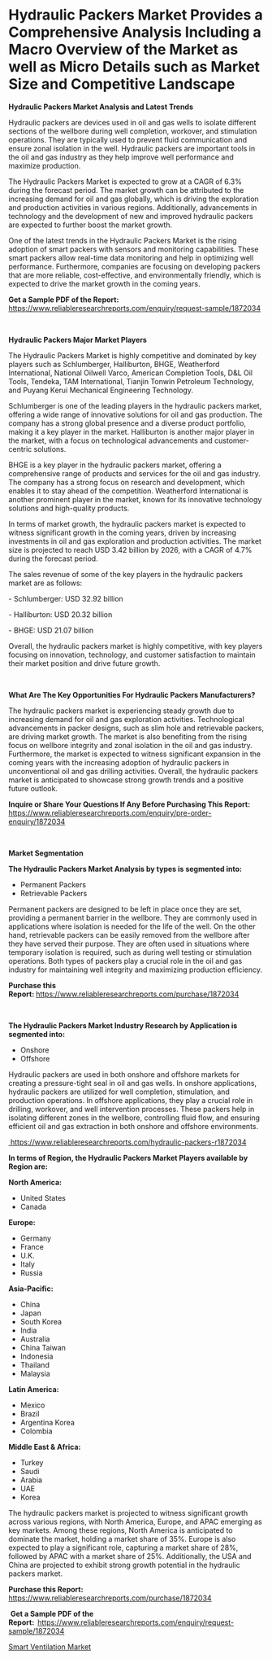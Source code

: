 <p><h1>Hydraulic Packers Market Provides a Comprehensive Analysis Including a Macro Overview of the Market as well as Micro Details such as Market Size and Competitive Landscape</h1></p><p><strong>Hydraulic Packers Market Analysis and Latest Trends</strong></p>
<p><p>Hydraulic packers are devices used in oil and gas wells to isolate different sections of the wellbore during well completion, workover, and stimulation operations. They are typically used to prevent fluid communication and ensure zonal isolation in the well. Hydraulic packers are important tools in the oil and gas industry as they help improve well performance and maximize production.</p><p>The Hydraulic Packers Market is expected to grow at a CAGR of 6.3% during the forecast period. The market growth can be attributed to the increasing demand for oil and gas globally, which is driving the exploration and production activities in various regions. Additionally, advancements in technology and the development of new and improved hydraulic packers are expected to further boost the market growth.</p><p>One of the latest trends in the Hydraulic Packers Market is the rising adoption of smart packers with sensors and monitoring capabilities. These smart packers allow real-time data monitoring and help in optimizing well performance. Furthermore, companies are focusing on developing packers that are more reliable, cost-effective, and environmentally friendly, which is expected to drive the market growth in the coming years.</p></p>
<p><strong>Get a Sample PDF of the Report:&nbsp;</strong> <a href="https://www.reliableresearchreports.com/enquiry/request-sample/1872034">https://www.reliableresearchreports.com/enquiry/request-sample/1872034</a></p>
<p>&nbsp;</p>
<p><strong>Hydraulic Packers Major Market Players</strong></p>
<p><p>The Hydraulic Packers Market is highly competitive and dominated by key players such as Schlumberger, Halliburton, BHGE, Weatherford International, National Oilwell Varco, American Completion Tools, D&L Oil Tools, Tendeka, TAM International, Tianjin Tonwin Petroleum Technology, and Puyang Kerui Mechanical Engineering Technology. </p><p>Schlumberger is one of the leading players in the hydraulic packers market, offering a wide range of innovative solutions for oil and gas production. The company has a strong global presence and a diverse product portfolio, making it a key player in the market. Halliburton is another major player in the market, with a focus on technological advancements and customer-centric solutions.</p><p>BHGE is a key player in the hydraulic packers market, offering a comprehensive range of products and services for the oil and gas industry. The company has a strong focus on research and development, which enables it to stay ahead of the competition. Weatherford International is another prominent player in the market, known for its innovative technology solutions and high-quality products.</p><p>In terms of market growth, the hydraulic packers market is expected to witness significant growth in the coming years, driven by increasing investments in oil and gas exploration and production activities. The market size is projected to reach USD 3.42 billion by 2026, with a CAGR of 4.7% during the forecast period.</p><p>The sales revenue of some of the key players in the hydraulic packers market are as follows:</p><p>- Schlumberger: USD 32.92 billion</p><p>- Halliburton: USD 20.32 billion</p><p>- BHGE: USD 21.07 billion</p><p>Overall, the hydraulic packers market is highly competitive, with key players focusing on innovation, technology, and customer satisfaction to maintain their market position and drive future growth.</p></p>
<p>&nbsp;</p>
<p><strong>What Are The Key Opportunities For Hydraulic Packers Manufacturers?</strong></p>
<p><p>The hydraulic packers market is experiencing steady growth due to increasing demand for oil and gas exploration activities. Technological advancements in packer designs, such as slim hole and retrievable packers, are driving market growth. The market is also benefiting from the rising focus on wellbore integrity and zonal isolation in the oil and gas industry. Furthermore, the market is expected to witness significant expansion in the coming years with the increasing adoption of hydraulic packers in unconventional oil and gas drilling activities. Overall, the hydraulic packers market is anticipated to showcase strong growth trends and a positive future outlook.</p></p>
<p><strong>Inquire or Share Your Questions If Any Before Purchasing This Report:</strong> <a href="https://www.reliableresearchreports.com/enquiry/pre-order-enquiry/1872034">https://www.reliableresearchreports.com/enquiry/pre-order-enquiry/1872034</a></p>
<p>&nbsp;</p>
<p><strong>Market Segmentation</strong></p>
<p><strong>The Hydraulic Packers Market Analysis by types is segmented into:</strong></p>
<p><ul><li>Permanent Packers</li><li>Retrievable Packers</li></ul></p>
<p><p>Permanent packers are designed to be left in place once they are set, providing a permanent barrier in the wellbore. They are commonly used in applications where isolation is needed for the life of the well. On the other hand, retrievable packers can be easily removed from the wellbore after they have served their purpose. They are often used in situations where temporary isolation is required, such as during well testing or stimulation operations. Both types of packers play a crucial role in the oil and gas industry for maintaining well integrity and maximizing production efficiency.</p></p>
<p><strong>Purchase this Report:&nbsp;</strong><a href="https://www.reliableresearchreports.com/purchase/1872034">https://www.reliableresearchreports.com/purchase/1872034</a></p>
<p>&nbsp;</p>
<p><strong>The Hydraulic Packers Market Industry Research by Application is segmented into:</strong></p>
<p><ul><li>Onshore</li><li>Offshore</li></ul></p>
<p><p>Hydraulic packers are used in both onshore and offshore markets for creating a pressure-tight seal in oil and gas wells. In onshore applications, hydraulic packers are utilized for well completion, stimulation, and production operations. In offshore applications, they play a crucial role in drilling, workover, and well intervention processes. These packers help in isolating different zones in the wellbore, controlling fluid flow, and ensuring efficient oil and gas extraction in both onshore and offshore environments.</p></p>
<p><a href="https://www.reliableresearchreports.com/hydraulic-packers-r1872034">&nbsp;https://www.reliableresearchreports.com/hydraulic-packers-r1872034</a></p>
<p><strong>In terms of Region, the Hydraulic Packers Market Players available by Region are:</strong></p>
<p>
    <p> <strong> North America: </strong>
        <ul>
            <li>United States</li>
            <li>Canada</li>
        </ul>
        </p> 
    <p> <strong> Europe: </strong>
        <ul>
            <li>Germany</li>
            <li>France</li>
            <li>U.K.</li>
            <li>Italy</li>
            <li>Russia</li>
        </ul>
        </p> 
    <p> <strong> Asia-Pacific: </strong>
        <ul>
            <li>China</li>
            <li>Japan</li>
            <li>South Korea</li>
            <li>India</li>
            <li>Australia</li>
            <li>China Taiwan</li>
            <li>Indonesia</li>
            <li>Thailand</li>
            <li>Malaysia</li>
        </ul>
        </p> 
    <p> <strong> Latin America: </strong>
        <ul>
            <li>Mexico</li>
            <li>Brazil</li>
            <li>Argentina Korea</li>
            <li>Colombia</li>
        </ul>
        </p> 
    <p> <strong> Middle East & Africa: </strong>
        <ul>
            <li>Turkey</li>
            <li>Saudi</li>
            <li>Arabia</li>
            <li>UAE</li>
            <li>Korea</li>
        </ul>
    </p>
    </p>
<p><p>The hydraulic packers market is projected to witness significant growth across various regions, with North America, Europe, and APAC emerging as key markets. Among these regions, North America is anticipated to dominate the market, holding a market share of 35%. Europe is also expected to play a significant role, capturing a market share of 28%, followed by APAC with a market share of 25%. Additionally, the USA and China are projected to exhibit strong growth potential in the hydraulic packers market.</p></p>
<p><strong>Purchase this Report: </strong><a href="https://www.reliableresearchreports.com/purchase/1872034">https://www.reliableresearchreports.com/purchase/1872034</a></p>
<p>&nbsp;<strong>Get a Sample PDF of the Report:&nbsp;&nbsp;</strong><a href="https://www.reliableresearchreports.com/enquiry/request-sample/1872034">https://www.reliableresearchreports.com/enquiry/request-sample/1872034</a></p>
<p><strong></strong></p>
<p><p><a href="https://github.com/RichRobinson5/Market-Research-Report-List-4/blob/main/smart-ventilation-market.md">Smart Ventilation Market</a></p></p>